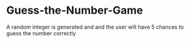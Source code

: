 # Guess-the-Number-Game
A random integer is generated and and the user will have 5 chances to guess the number correctly
